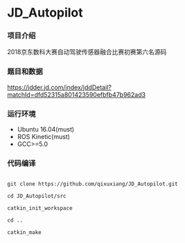 # JD_Autopilot

### 项目介绍
2018京东数科大赛自动驾驶传感器融合比赛初赛第六名源码

### 题目和数据
https://jdder.jd.com/index/jddDetail?matchId=dfd52315a801423590efbfb47b962ad3

### 运行环境

  * Ubuntu 16.04(must)
  * ROS Kinetic(must)
  * GCC>=5.0

### 代码编译

```

git clone https://github.com/qixuxiang/JD_Autopilot.git

cd JD_Autopilot/src

catkin_init_workspace

cd ..

catkin_make

```
